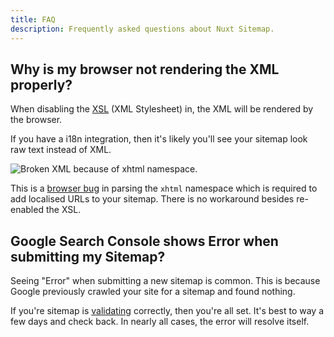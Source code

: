 ```yaml
---
title: FAQ
description: Frequently asked questions about Nuxt Sitemap.
---
```


## Why is my browser not rendering the XML properly?

When disabling the [XSL](/sitemap/guides/customising-ui#disabling-the-xls) (XML Stylesheet) in, the XML will
be rendered by the browser.

If you have a i18n integration, then it's likely you'll see your sitemap look raw text instead of XML.

![Broken XML because of xhtml namespace.](/sitemap/formatting-error.png)

This is a [browser bug](https://bugs.chromium.org/p/chromium/issues/detail?id=580033) in parsing the `xhtml` namespace which is required to add localised URLs to your sitemap.
There is no workaround besides re-enabled the XSL.

## Google Search Console shows Error when submitting my Sitemap?

Seeing "Error" when submitting a new sitemap is common. This is because Google previously
crawled your site for a sitemap and found nothing.

If you're sitemap is [validating](https://www.xml-sitemaps.com/validate-xml-sitemap.html) correctly, then you're all set.
It's best to way a few days and check back. In nearly all cases, the error will resolve itself.
